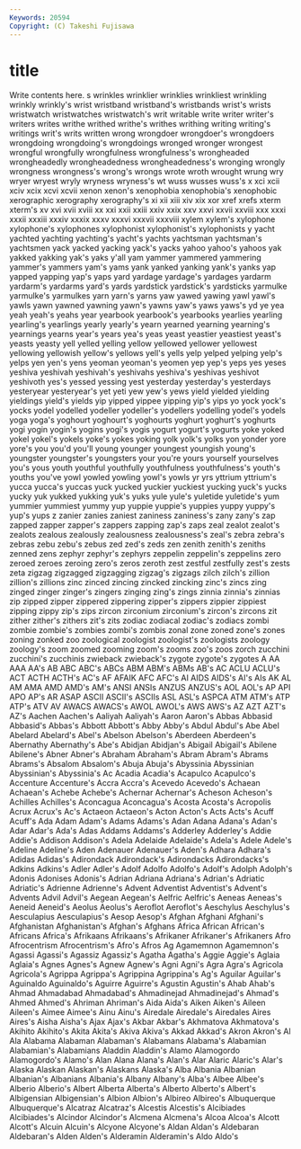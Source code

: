 ```yaml
---
Keywords: 20594 
Copyright: (C) Takeshi Fujisawa
---
```


# title

Write contents here.
s
wrinkles wrinklier wrinklies wrinkliest wrinkling wrinkly wrinkly's wrist wristband wristband's
wristbands wrist's wrists wristwatch wristwatches wristwatch's writ writable write writer
writer's writers writes writhe writhed writhe's writhes writhing writing writing's
writings writ's writs written wrong wrongdoer wrongdoer's wrongdoers wrongdoing wrongdoing's
wrongdoings wronged wronger wrongest wrongful wrongfully wrongfulness wrongfulness's wrongheaded wrongheadedly
wrongheadedness wrongheadedness's wronging wrongly wrongness wrongness's wrong's wrongs wrote wroth
wrought wrung wry wryer wryest wryly wryness wryness's wt wuss
wusses wuss's x xci xcii xciv xcix xcvi xcvii xenon
xenon's xenophobia xenophobia's xenophobic xerographic xerography xerography's xi xii xiii
xiv xix xor xref xrefs xterm xterm's xv xvi xvii
xviii xx xxi xxii xxiii xxiv xxix xxv xxvi xxvii
xxviii xxx xxxi xxxii xxxiii xxxiv xxxix xxxv xxxvi xxxvii
xxxviii xylem xylem's xylophone xylophone's xylophones xylophonist xylophonist's xylophonists y
yacht yachted yachting yachting's yacht's yachts yachtsman yachtsman's yachtsmen yack
yacked yacking yack's yacks yahoo yahoo's yahoos yak yakked yakking
yak's yaks y'all yam yammer yammered yammering yammer's yammers yam's
yams yank yanked yanking yank's yanks yap yapped yapping yap's
yaps yard yardage yardage's yardages yardarm yardarm's yardarms yard's yards
yardstick yardstick's yardsticks yarmulke yarmulke's yarmulkes yarn yarn's yarns yaw
yawed yawing yawl yawl's yawls yawn yawned yawning yawn's yawns
yaw's yaws yaws's yd ye yea yeah yeah's yeahs year
yearbook yearbook's yearbooks yearlies yearling yearling's yearlings yearly yearly's yearn
yearned yearning yearning's yearnings yearns year's years yea's yeas yeast
yeastier yeastiest yeast's yeasts yeasty yell yelled yelling yellow yellowed
yellower yellowest yellowing yellowish yellow's yellows yell's yells yelp yelped
yelping yelp's yelps yen yen's yens yeoman yeoman's yeomen yep
yep's yeps yes yeses yeshiva yeshivah yeshivah's yeshivahs yeshiva's yeshivas
yeshivot yeshivoth yes's yessed yessing yest yesterday yesterday's yesterdays yesteryear
yesteryear's yet yeti yew yew's yews yield yielded yielding yieldings
yield's yields yip yipped yippee yipping yip's yips yo yock
yock's yocks yodel yodelled yodeller yodeller's yodellers yodelling yodel's yodels
yoga yoga's yoghourt yoghourt's yoghourts yoghurt yoghurt's yoghurts yogi yogin
yogin's yogins yogi's yogis yogurt yogurt's yogurts yoke yoked yokel
yokel's yokels yoke's yokes yoking yolk yolk's yolks yon yonder
yore yore's you you'd you'll young younger youngest youngish young's
youngster youngster's youngsters your you're yours yourself yourselves you's yous
youth youthful youthfully youthfulness youthfulness's youth's youths you've yowl yowled
yowling yowl's yowls yr yrs yttrium yttrium's yucca yucca's yuccas
yuck yucked yuckier yuckiest yucking yuck's yucks yucky yuk yukked
yukking yuk's yuks yule yule's yuletide yuletide's yum yummier yummiest
yummy yup yuppie yuppie's yuppies yuppy yuppy's yup's yups z
zanier zanies zaniest zaniness zaniness's zany zany's zap zapped zapper
zapper's zappers zapping zap's zaps zeal zealot zealot's zealots zealous
zealously zealousness zealousness's zeal's zebra zebra's zebras zebu zebu's zebus
zed zed's zeds zen zenith zenith's zeniths zenned zens zephyr
zephyr's zephyrs zeppelin zeppelin's zeppelins zero zeroed zeroes zeroing zero's
zeros zeroth zest zestful zestfully zest's zests zeta zigzag zigzagged
zigzagging zigzag's zigzags zilch zilch's zillion zillion's zillions zinc zinced
zincing zincked zincking zinc's zincs zing zinged zinger zinger's zingers
zinging zing's zings zinnia zinnia's zinnias zip zipped zipper zippered
zippering zipper's zippers zippier zippiest zipping zippy zip's zips zircon
zirconium zirconium's zircon's zircons zit zither zither's zithers zit's zits
zodiac zodiacal zodiac's zodiacs zombi zombie zombie's zombies zombi's zombis
zonal zone zoned zone's zones zoning zonked zoo zoological zoologist
zoologist's zoologists zoology zoology's zoom zoomed zooming zoom's zooms zoo's
zoos zorch zucchini zucchini's zucchinis zwieback zwieback's zygote zygote's zygotes
A AA AAA AA's AB ABC ABC's ABCs ABM ABM's
ABMs AB's AC ACLU ACLU's ACT ACTH ACTH's AC's AF
AFAIK AFC AFC's AI AIDS AIDS's AI's AIs AK AL
AM AMA AMD AMD's AM's ANSI ANSIs ANZUS ANZUS's AOL
AOL's AP API APO AP's AR ASAP ASCII ASCII's ASCIIs
ASL ASL's ASPCA ATM ATM's ATP ATP's ATV AV AWACS
AWACS's AWOL AWOL's AWS AWS's AZ AZT AZT's AZ's Aachen
Aachen's Aaliyah Aaliyah's Aaron Aaron's Abbas Abbasid Abbasid's Abbas's Abbott
Abbott's Abby Abby's Abdul Abdul's Abe Abel Abelard Abelard's Abel's
Abelson Abelson's Aberdeen Aberdeen's Abernathy Abernathy's Abe's Abidjan Abidjan's Abigail
Abigail's Abilene Abilene's Abner Abner's Abraham Abraham's Abram Abram's Abrams
Abrams's Absalom Absalom's Abuja Abuja's Abyssinia Abyssinian Abyssinian's Abyssinia's Ac
Acadia Acadia's Acapulco Acapulco's Accenture Accenture's Accra Accra's Acevedo Acevedo's
Achaean Achaean's Achebe Achebe's Achernar Achernar's Acheson Acheson's Achilles Achilles's
Aconcagua Aconcagua's Acosta Acosta's Acropolis Acrux Acrux's Ac's Actaeon Actaeon's
Acton Acton's Acts Acts's Acuff Acuff's Ada Adam Adam's Adams
Adams's Adan Adana Adana's Adan's Adar Adar's Ada's Adas Addams
Addams's Adderley Adderley's Addie Addie's Addison Addison's Adela Adelaide Adelaide's
Adela's Adele Adele's Adeline Adeline's Aden Adenauer Adenauer's Aden's Adhara
Adhara's Adidas Adidas's Adirondack Adirondack's Adirondacks Adirondacks's Adkins Adkins's Adler
Adler's Adolf Adolfo Adolfo's Adolf's Adolph Adolph's Adonis Adonises Adonis's
Adrian Adriana Adriana's Adrian's Adriatic Adriatic's Adrienne Adrienne's Advent Adventist
Adventist's Advent's Advents Advil Advil's Aegean Aegean's Aelfric Aelfric's Aeneas
Aeneas's Aeneid Aeneid's Aeolus Aeolus's Aeroflot Aeroflot's Aeschylus Aeschylus's Aesculapius
Aesculapius's Aesop Aesop's Afghan Afghani Afghani's Afghanistan Afghanistan's Afghan's Afghans
Africa African African's Africans Africa's Afrikaans Afrikaans's Afrikaner Afrikaner's Afrikaners
Afro Afrocentrism Afrocentrism's Afro's Afros Ag Agamemnon Agamemnon's Agassi Agassi's
Agassiz Agassiz's Agatha Agatha's Aggie Aggie's Aglaia Aglaia's Agnes Agnes's
Agnew Agnew's Agni Agni's Agra Agra's Agricola Agricola's Agrippa Agrippa's
Agrippina Agrippina's Ag's Aguilar Aguilar's Aguinaldo Aguinaldo's Aguirre Aguirre's Agustin
Agustin's Ahab Ahab's Ahmad Ahmadabad Ahmadabad's Ahmadinejad Ahmadinejad's Ahmad's Ahmed
Ahmed's Ahriman Ahriman's Aida Aida's Aiken Aiken's Aileen Aileen's Aimee
Aimee's Ainu Ainu's Airedale Airedale's Airedales Aires Aires's Aisha Aisha's
Ajax Ajax's Akbar Akbar's Akhmatova Akhmatova's Akihito Akihito's Akita Akita's
Akiva Akiva's Akkad Akkad's Akron Akron's Al Ala Alabama Alabaman
Alabaman's Alabamans Alabama's Alabamian Alabamian's Alabamians Aladdin Aladdin's Alamo Alamogordo
Alamogordo's Alamo's Alan Alana Alana's Alan's Alar Alaric Alaric's Alar's
Alaska Alaskan Alaskan's Alaskans Alaska's Alba Albania Albanian Albanian's Albanians
Albania's Albany Albany's Alba's Albee Albee's Alberio Alberio's Albert Alberta
Alberta's Alberto Alberto's Albert's Albigensian Albigensian's Albion Albion's Albireo Albireo's
Albuquerque Albuquerque's Alcatraz Alcatraz's Alcestis Alcestis's Alcibiades Alcibiades's Alcindor Alcindor's
Alcmena Alcmena's Alcoa Alcoa's Alcott Alcott's Alcuin Alcuin's Alcyone Alcyone's
Aldan Aldan's Aldebaran Aldebaran's Alden Alden's Alderamin Alderamin's Aldo Aldo's
